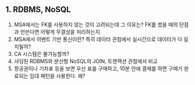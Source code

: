 ## 1. RDBMS, NoSQL

1. MSA에서는 FK를 사용하지 않는 것이 고려되는데 그 이유는? FK를 썼을 때의 단점과 안쓴다면 어떻게 무결성을 처리하는지
2. MSA에서 이벤트 기반 통신이란? 특히 데이터 관점에서 실시간으로 데이터가 다 일치될까?
3. CA 시스템은 불가능할까?
4. 샤딩된 RDBMS와 분산형 NoSQL의 JOIN, 트랜잭션 관점에서 비교
5. 항공권이나 기차표 등을 보면 우선 표를 구매하고, 10분 안에 결제를 하면 구매가 완료되는 임대 패턴을 사용한다. 왜?
